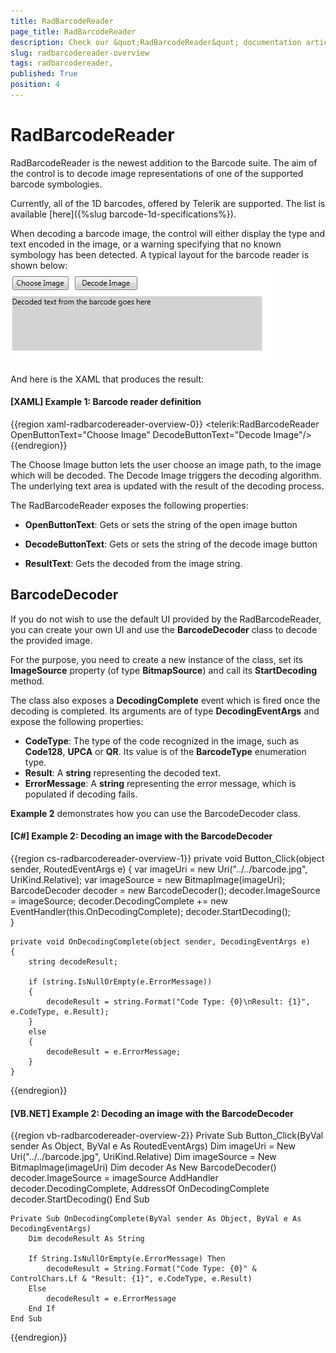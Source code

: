 ```yaml
---
title: RadBarcodeReader 
page_title: RadBarcodeReader 
description: Check our &quot;RadBarcodeReader&quot; documentation article for the RadBarcode {{ site.framework_name }} control.
slug: radbarcodereader-overview
tags: radbarcodereader,
published: True
position: 4
---
```


# RadBarcodeReader 

RadBarcodeReader is the newest addition to the Barcode suite. The aim of the control is to decode image representations of one of the supported barcode symbologies.

Currently, all of the 1D barcodes, offered by Telerik are supported. The list is available [here]({%slug barcode-1d-specifications%}).        

When decoding a barcode image, the control will either display the type and text encoded in the image, or a warning specifying that no known symbology has been detected. A typical layout for the barcode reader is shown below:  
![Rad Barcode Reader-overview](images/RadBarcodeReader-overview.png)

And here is the XAML that produces the result:        

#### __[XAML] Example 1: Barcode reader definition__  
{{region xaml-radbarcodereader-overview-0}}
	<!--The values below are the default ones, so you do not need to specify them-->
	<telerik:RadBarcodeReader OpenButtonText="Choose Image" DecodeButtonText="Decode Image"/>
{{endregion}}

The Choose Image button lets the user choose an image path, to the image which will be decoded. The Decode Image triggers the decoding algorithm. The underlying text area is updated with the result of the decoding process.        

The RadBarcodeReader exposes the following properties:
* __OpenButtonText__: Gets or sets the string of the open image button            

* __DecodeButtonText__: Gets or sets the string of the decode image button            

* __ResultText__: Gets the decoded from the image string.

## BarcodeDecoder

If you do not wish to use the default UI provided by the RadBarcodeReader, you can create your own UI and use the **BarcodeDecoder** class to decode the provided image.

For the purpose, you need to create a new instance of the class, set its **ImageSource** property (of type **BitmapSource**) and call its **StartDecoding** method.

The class also exposes a **DecodingComplete** event which is fired once the decoding is completed. Its arguments are of type **DecodingEventArgs** and expose the following properties:

* **CodeType**: The type of the code recognized in the image, such as **Code128**, **UPCA** or **QR**. Its value is of the **BarcodeType** enumeration type.
* **Result**: A **string** representing the decoded text.
* **ErrorMessage**: A **string** representing the error message, which is populated if decoding fails.

**Example 2** demonstrates how you can use the BarcodeDecoder class.

#### __[C#] Example 2: Decoding an image with the BarcodeDecoder__

{{region cs-radbarcodereader-overview-1}}
	private void Button_Click(object sender, RoutedEventArgs e)
	{
		var imageUri = new Uri("../../barcode.jpg", UriKind.Relative);
		var imageSource = new BitmapImage(imageUri);
		BarcodeDecoder decoder = new BarcodeDecoder();
		decoder.ImageSource = imageSource;
		decoder.DecodingComplete += new EventHandler<DecodingEventArgs>(this.OnDecodingComplete);
		decoder.StartDecoding();           
	}

	private void OnDecodingComplete(object sender, DecodingEventArgs e)
	{
		string decodeResult;

		if (string.IsNullOrEmpty(e.ErrorMessage))
		{
			decodeResult = string.Format("Code Type: {0}\nResult: {1}", e.CodeType, e.Result);
		}
		else
		{
			decodeResult = e.ErrorMessage;
		}
	}
{{endregion}}

#### __[VB.NET] Example 2: Decoding an image with the BarcodeDecoder__

{{region vb-radbarcodereader-overview-2}}
	Private Sub Button_Click(ByVal sender As Object, ByVal e As RoutedEventArgs)
		Dim imageUri = New Uri("../../barcode.jpg", UriKind.Relative)
		Dim imageSource = New BitmapImage(imageUri)
		Dim decoder As New BarcodeDecoder()
		decoder.ImageSource = imageSource
		AddHandler decoder.DecodingComplete, AddressOf OnDecodingComplete
		decoder.StartDecoding()
	End Sub

	Private Sub OnDecodingComplete(ByVal sender As Object, ByVal e As DecodingEventArgs)
		Dim decodeResult As String

		If String.IsNullOrEmpty(e.ErrorMessage) Then
			decodeResult = String.Format("Code Type: {0}" & ControlChars.Lf & "Result: {1}", e.CodeType, e.Result)
		Else
			decodeResult = e.ErrorMessage
		End If
	End Sub
{{endregion}}
